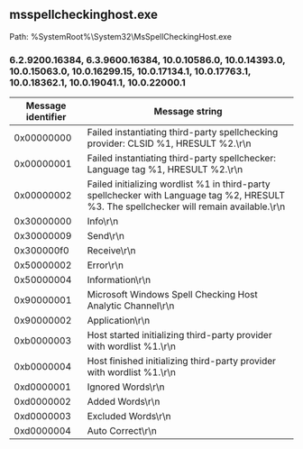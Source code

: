 ## msspellcheckinghost.exe

Path: %SystemRoot%\System32\MsSpellCheckingHost.exe

### 6.2.9200.16384, 6.3.9600.16384, 10.0.10586.0, 10.0.14393.0, 10.0.15063.0, 10.0.16299.15, 10.0.17134.1, 10.0.17763.1, 10.0.18362.1, 10.0.19041.1, 10.0.22000.1

Message identifier | Message string
--- | ---
0x00000000 | Failed instantiating third-party spellchecking provider: CLSID %1, HRESULT %2.\r\n
0x00000001 | Failed instantiating third-party spellchecker: Language tag %1, HRESULT %2.\r\n
0x00000002 | Failed initializing wordlist %1 in third-party spellchecker with Language tag %2, HRESULT %3. The spellchecker will remain available.\r\n
0x30000000 | Info\r\n
0x30000009 | Send\r\n
0x300000f0 | Receive\r\n
0x50000002 | Error\r\n
0x50000004 | Information\r\n
0x90000001 | Microsoft Windows Spell Checking Host Analytic Channel\r\n
0x90000002 | Application\r\n
0xb0000003 | Host started initializing third-party provider with wordlist %1.\r\n
0xb0000004 | Host finished initializing third-party provider with wordlist %1.\r\n
0xd0000001 | Ignored Words\r\n
0xd0000002 | Added Words\r\n
0xd0000003 | Excluded Words\r\n
0xd0000004 | Auto Correct\r\n
